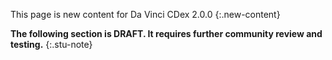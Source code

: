 <!-- input/examples/cdex-task-example28.json -->
This page is new content for Da Vinci CDex 2.0.0
{:.new-content}

**The following section is DRAFT. It requires further community review and testing.**
{:.stu-note}